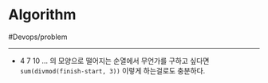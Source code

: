 # Algorithm

#Devops/problem

---



* 4 7 10 … 의 모양으로 떨어지는 순열에서 무언가를 구하고 싶다면 `sum(divmod(finish-start, 3))` 이렇게 하는걸로도 충분하다.
